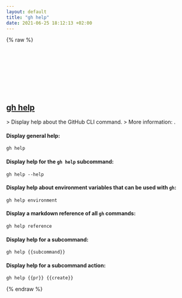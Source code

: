 ```yaml
---
layout: default
title: "gh help"
date: 2021-06-25 18:12:13 +02:00
---
```

{% raw %}
<h2 id="gh-help">
  <a href="/en/common/gh-help.html">gh help</a> <a href="#gh-help"><svg class="icon">
    <use href="/assets/images/unicode_sprite.svg#link" />
  </svg></a>
</h2>
> Display help about the GitHub CLI command.
> More information: <https://cli.github.com/manual/gh_help>.

#### Display general help:
```shell
gh help
```
#### Display help for the `gh help` subcommand:
```shell
gh help --help
```
#### Display help about environment variables that can be used with `gh`:
```shell
gh help environment
```
#### Display a markdown reference of all `gh` commands:
```shell
gh help reference
```
#### Display help for a subcommand:
```shell
gh help {{subcommand}}
```
#### Display help for a subcommand action:
```shell
gh help {{pr}} {{create}}
```
{% endraw %}
